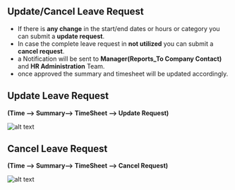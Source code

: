 
Update/Cancel Leave Request
-----

 - If there is **any change** in the start/end dates or hours or category you can submit a **update request**. 
 - In case the complete leave request in **not utilized** you can submit a **cancel request**.
 - a Notification will be sent to **Manager(Reports_To Company Contact)** and **HR Administration** Team.
 - once approved the summary and timesheet will be updated accordingly.

Update  Leave Request
-----

**(Time --> Summary--> TimeSheet --> Update Request)**

![alt text](../../images/timesheets/update-leave-request.png "Time")


Cancel Leave Request
-----

**(Time --> Summary--> TimeSheet --> Cancel Request)**

![alt text](../../images/timesheets/leave-request-cancel.png "Time")